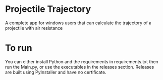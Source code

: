 # Projectile Trajectory

A complete app for windows users that can calculate the trajectory of a projectile with air resistance

# To run
You can either install Python and the requirements in requirements.txt then run the Main.py, or use the executables in the releases section. Releases are built using PyInstaller and have no certificate.
